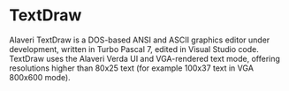# TextDraw
Alaveri TextDraw is a DOS-based ANSI and ASCII graphics editor under development, written in Turbo Pascal 7, edited in Visual Studio code.  TextDraw uses the Alaveri Verda UI and VGA-rendered text mode, offering resolutions higher than 80x25 text (for example 100x37 text in VGA 800x600 mode).
